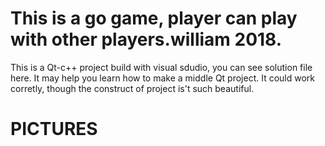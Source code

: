 # This is a go game, player can play with other players.william 2018.

This is a Qt-c++ project build with visual sdudio, you can see solution file here.
It  may help you learn how to make a middle Qt project.
It could work corretly, though the construct of project is't such beautiful. 

# PICTURES

